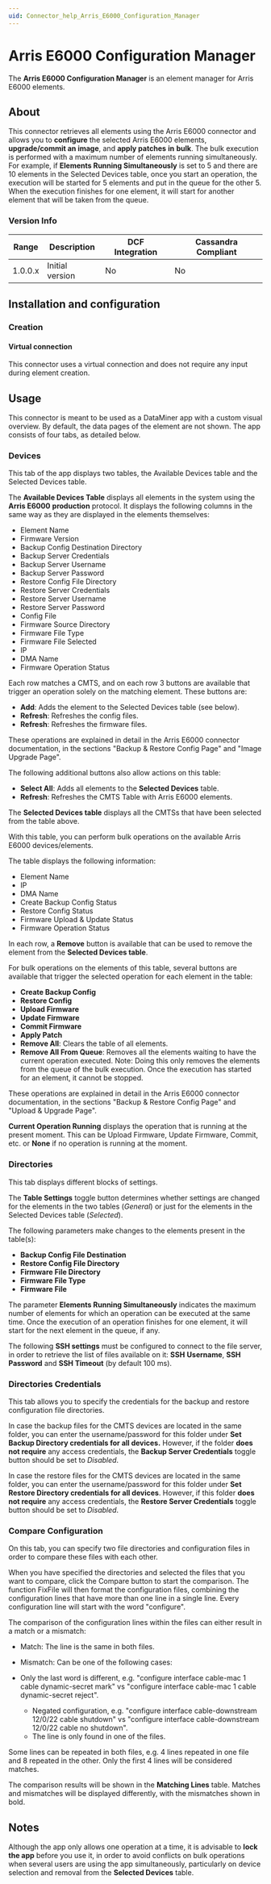```yaml
---
uid: Connector_help_Arris_E6000_Configuration_Manager
---
```


# Arris E6000 Configuration Manager

The **Arris E6000 Configuration Manager** is an element manager for Arris E6000 elements.

## About

This connector retrieves all elements using the Arris E6000 connector and allows you to **configure** the selected Arris E6000 elements, **upgrade/commit an image**, and **apply patches** **in** **bulk**. The bulk execution is performed with a maximum number of elements running simultaneously. For example, if **Elements Running Simultaneously** is set to 5 and there are 10 elements in the Selected Devices table, once you start an operation, the execution will be started for 5 elements and put in the queue for the other 5. When the execution finishes for one element, it will start for another element that will be taken from the queue.

### Version Info

| Range | Description | DCF Integration | Cassandra Compliant |
|------------------|-----------------|---------------------|-------------------------|
| 1.0.0.x          | Initial version | No                  | No                      |

## Installation and configuration

### Creation

#### Virtual connection

This connector uses a virtual connection and does not require any input during element creation.

## Usage

This connector is meant to be used as a DataMiner app with a custom visual overview. By default, the data pages of the element are not shown. The app consists of four tabs, as detailed below.

### Devices

This tab of the app displays two tables, the Available Devices table and the Selected Devices table.

The **Available Devices Table** displays all elements in the system using the **Arris E6000** **production** protocol. It displays the following columns in the same way as they are displayed in the elements themselves:

- Element Name
- Firmware Version
- Backup Config Destination Directory
- Backup Server Credentials
- Backup Server Username
- Backup Server Password
- Restore Config File Directory
- Restore Server Credentials
- Restore Server Username
- Restore Server Password
- Config File
- Firmware Source Directory
- Firmware File Type
- Firmware File Selected
- IP
- DMA Name
- Firmware Operation Status

Each row matches a CMTS, and on each row 3 buttons are available that trigger an operation solely on the matching element. These buttons are:

- **Add**: Adds the element to the Selected Devices table (see below).
- **Refresh**: Refreshes the config files.
- **Refresh**: Refreshes the firmware files.

These operations are explained in detail in the Arris E6000 connector documentation, in the sections "Backup & Restore Config Page" and "Image Upgrade Page".

The following additional buttons also allow actions on this table:

- **Select All**: Adds all elements to the **Selected Devices** table.
- **Refresh**: Refreshes the CMTS Table with Arris E6000 elements.

The **Selected Devices table** displays all the CMTSs that have been selected from the table above.

With this table, you can perform bulk operations on the available Arris E6000 devices/elements.

The table displays the following information:

- Element Name
- IP
- DMA Name
- Create Backup Config Status
- Restore Config Status
- Firmware Upload & Update Status
- Firmware Operation Status

In each row, a **Remove** button is available that can be used to remove the element from the **Selected Devices table**.

For bulk operations on the elements of this table, several buttons are available that trigger the selected operation for each element in the table:

- **Create Backup Config**
- **Restore Config**
- **Upload Firmware**
- **Update Firmware**
- **Commit Firmware**
- **Apply Patch**
- **Remove All**: Clears the table of all elements.
- **Remove All From Queue**: Removes all the elements waiting to have the current operation executed. Note: Doing this only removes the elements from the queue of the bulk execution. Once the execution has started for an element, it cannot be stopped.

These operations are explained in detail in the Arris E6000 connector documentation, in the sections "Backup & Restore Config Page" and "Upload & Upgrade Page".

**Current Operation Running** displays the operation that is running at the present moment. This can be Upload Firmware, Update Firmware, Commit, etc. or **None** if no operation is running at the moment.

### Directories

This tab displays different blocks of settings.

The **Table Settings** toggle button determines whether settings are changed for the elements in the two tables (*General*) or just for the elements in the Selected Devices table (*Selected*).

The following parameters make changes to the elements present in the table(s):

- **Backup Config File Destination**
- **Restore Config File Directory**
- **Firmware File Directory**
- **Firmware File Type**
- **Firmware File**

The parameter **Elements Running Simultaneously** indicates the maximum number of elements for which an operation can be executed at the same time. Once the execution of an operation finishes for one element, it will start for the next element in the queue, if any.

The following **SSH settings** must be configured to connect to the file server, in order to retrieve the list of files available on it: **SSH** **Username**, **SSH Password** and **SSH Timeout** (by default 100 ms).

### Directories Credentials

This tab allows you to specify the credentials for the backup and restore configuration file directories.

In case the backup files for the CMTS devices are located in the same folder, you can enter the username/password for this folder under **Set Backup Directory credentials for all devices.** However, if the folder **does not require** any access credentials, the **Backup Server Credentials** toggle button should be set to *Disabled*.

In case the restore files for the CMTS devices are located in the same folder, you can enter the username/password for this folder under **Set Restore Directory credentials for all devices**. However, if this folder **does not require** any access credentials, the **Restore Server Credentials** toggle button should be set to *Disabled*.

### Compare Configuration

On this tab, you can specify two file directories and configuration files in order to compare these files with each other.

When you have specified the directories and selected the files that you want to compare, click the Compare button to start the comparison. The function FixFile will then format the configuration files, combining the configuration lines that have more than one line in a single line. Every configuration line will start with the word "configure".

The comparison of the configuration lines within the files can either result in a match or a mismatch:

- Match: The line is the same in both files.

- Mismatch: Can be one of the following cases:

- Only the last word is different, e.g. "configure interface cable-mac 1 cable dynamic-secret mark" vs "configure interface cable-mac 1 cable dynamic-secret reject".
  - Negated configuration, e.g. "configure interface cable-downstream 12/0/22 cable shutdown" vs "configure interface cable-downstream 12/0/22 cable no shutdown".
  - The line is only found in one of the files.

Some lines can be repeated in both files, e.g. 4 lines repeated in one file and 8 repeated in the other. Only the first 4 lines will be considered matches.

The comparison results will be shown in the **Matching Lines** table. Matches and mismatches will be displayed differently, with the mismatches shown in bold.

## Notes

Although the app only allows one operation at a time, it is advisable to **lock the app** before you use it, in order to avoid conflicts on bulk operations when several users are using the app simultaneously, particularly on device selection and removal from the **Selected Devices** table.
